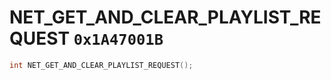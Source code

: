 # NET_GET_AND_CLEAR_PLAYLIST_REQUEST `0x1A47001B`

```cpp
int NET_GET_AND_CLEAR_PLAYLIST_REQUEST();
```